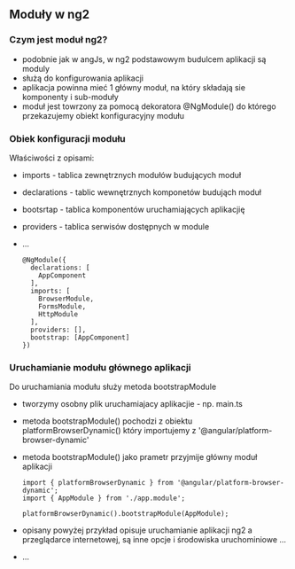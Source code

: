 Moduły w ng2
----

### Czym jest moduł ng2?

- podobnie jak w angJs, w ng2 podstawowym budulcem aplikacji są moduly
- służą do konfigurowania aplikacji
- aplikacja powinna mieć 1 główny moduł, na który składają sie komponenty i sub-moduły
- moduł jest towrzony za pomocą dekoratora @NgModule() do którego przekazujemy obiekt konfiguracyjny modułu

### Obiek konfiguracji modułu

Właściwości z opisami:

- imports - tablica zewnętrznych modułów budujących moduł
- declarations - tablic wewnętrznych komponetów budująch moduł
- bootsrtap - tablica komponentów uruchamiających aplikacjię
- providers - tablica serwisów dostępnych w module
- ...

      @NgModule({
        declarations: [
          AppComponent
        ],
        imports: [
          BrowserModule,
          FormsModule,
          HttpModule
        ],
        providers: [],
        bootstrap: [AppComponent]
      })


### Uruchamianie modułu głównego aplikacji

Do uruchamiania modułu służy metoda bootstrapModule

- tworzymy osobny plik uruchamiajacy aplikacjie - np. main.ts
- metoda bootstrapModule() pochodzi z obiektu platformBrowserDynamic() który importujemy z '@angular/platform-browser-dynamic'
- metoda bootstrapModule() jako prametr przyjmije główny moduł aplikacji

      import { platformBrowserDynamic } from '@angular/platform-browser-dynamic';
      import { AppModule } from './app.module';

      platformBrowserDynamic().bootstrapModule(AppModule);

- opisany powyżej przykład opisuje uruchamianie aplikacji ng2 a przeglądarce internetowej, są inne opcje i środowiska uruchominiowe ...
- ...
